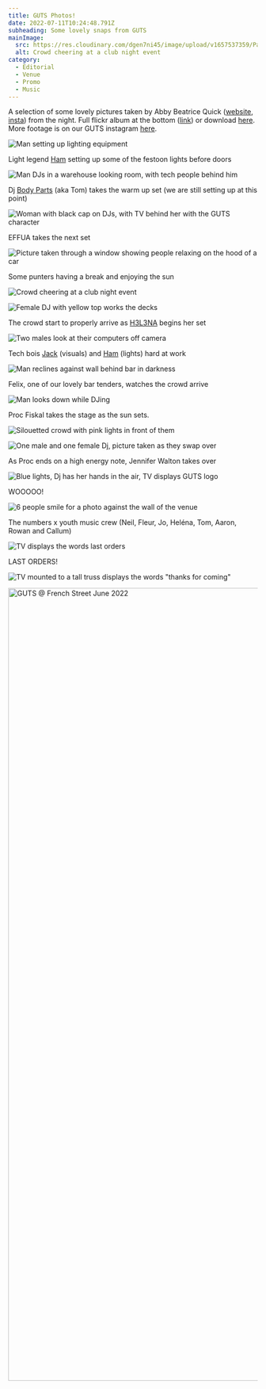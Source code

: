 ```yaml
---
title: GUTS Photos!
date: 2022-07-11T10:24:48.791Z
subheading: Some lovely snaps from GUTS
mainImage:
  src: https://res.cloudinary.com/dgen7ni45/image/upload/v1657537359/Party%20Pics%20Web%20Compressed/GUTS-1755_vks0dp.jpg
  alt: Crowd cheering at a club night event
category:
  - Editorial
  - Venue
  - Promo
  - Music
---
```

A selection of some lovely pictures taken by Abby Beatrice Quick ([website](https://abbybeatricequick.com/), [insta](https://www.instagram.com/abbybeatrice/)) from the night. Full flickr album at the bottom ([link](https://flic.kr/s/aHBqjzXDDH)) or download [here](https://drive.google.com/drive/folders/1WBHqCWBMqWUUbjl9-bSQKA9Y0snSM0rd?usp=sharing). More footage is on our GUTS instagram [here](https://www.instagram.com/guts_party_gla/).



![Man setting up lighting equipment](https://res.cloudinary.com/dgen7ni45/image/upload/v1657537357/Party%20Pics%20Web%20Compressed/GUTS-1540_k4isdu.jpg)

Light legend [Ham](https://www.instagram.com/hammmmmmmml/) setting up some of the festoon lights before doors



![Man DJs in a warehouse looking room, with tech people behind him](https://res.cloudinary.com/dgen7ni45/image/upload/v1657537357/Party%20Pics%20Web%20Compressed/GUTS-1510_belzyf.jpg)

Dj [Body Parts](https://www.instagram.com/bodyparts.gla/) (aka Tom) takes the warm up set (we are still setting up at this point)



![Woman with black cap on DJs, with TV behind her with the GUTS character](https://res.cloudinary.com/dgen7ni45/image/upload/v1657537357/Party%20Pics%20Web%20Compressed/GUTS-1554_hi3g1i.jpg)

EFFUA takes the next set



![Picture taken through a window showing people relaxing on the hood of a car](https://res.cloudinary.com/dgen7ni45/image/upload/v1657537358/Party%20Pics%20Web%20Compressed/GUTS-1603_k46gy7.jpg)

Some punters having a break and enjoying the sun



![Crowd cheering at a club night event](https://res.cloudinary.com/dgen7ni45/image/upload/v1657537359/Party%20Pics%20Web%20Compressed/GUTS-1755_vks0dp.jpg)

![Female DJ with yellow top works the decks](https://res.cloudinary.com/dgen7ni45/image/upload/v1657537359/Party%20Pics%20Web%20Compressed/GUTS-1709_trlgck.jpg)

The crowd start to properly arrive as [H3L3NA](https://www.instagram.com/helena_h3l3na/) begins her set



![Two males look at their computers off camera](https://res.cloudinary.com/dgen7ni45/image/upload/v1657537357/Party%20Pics%20Web%20Compressed/GUTS-1575_islkfz.jpg)

Tech bois [Jack](https://www.jackmurraybrown.com/) (visuals) and [Ham](https://www.instagram.com/hammmmmmmml/) (lights) hard at work



![Man reclines against wall behind bar in darkness](https://res.cloudinary.com/dgen7ni45/image/upload/v1657537358/Party%20Pics%20Web%20Compressed/GUTS-1729_govj8a.jpg)

Felix, one of our lovely bar tenders, watches the crowd arrive



![Man looks down while DJing](https://res.cloudinary.com/dgen7ni45/image/upload/v1657537359/Party%20Pics%20Web%20Compressed/GUTS-1793_crspsb.jpg)

Proc Fiskal takes the stage as the sun sets.

![Silouetted crowd with pink lights in front of them](https://res.cloudinary.com/dgen7ni45/image/upload/v1657537359/Party%20Pics%20Web%20Compressed/GUTS-1787_pxvoi9.jpg)

![One male and one female Dj, picture taken as they swap over](https://res.cloudinary.com/dgen7ni45/image/upload/v1657537360/Party%20Pics%20Web%20Compressed/GUTS-1829_vgv0sv.jpg)

As Proc ends on a high energy note, Jennifer Walton takes over



![Blue lights, Dj has her hands in the air, TV displays GUTS logo](https://res.cloudinary.com/dgen7ni45/image/upload/v1657537360/Party%20Pics%20Web%20Compressed/GUTS-1875_kzyjax.jpg)

WOOOOO!



![6 people smile for a photo against the wall of the venue](https://res.cloudinary.com/dgen7ni45/image/upload/v1657537360/Party%20Pics%20Web%20Compressed/GUTS-1845_gmurcg.jpg)

The numbers x youth music crew (Neil, Fleur, Jo, Heléna, Tom, Aaron, Rowan and Callum)



![TV displays the words last orders](https://res.cloudinary.com/dgen7ni45/image/upload/v1657537361/Party%20Pics%20Web%20Compressed/GUTS-1909_z4r9au.jpg)

LAST ORDERS!



![TV mounted to a tall truss displays the words "thanks for coming"](https://res.cloudinary.com/dgen7ni45/image/upload/v1657537361/Party%20Pics%20Web%20Compressed/GUTS-1919_jdzhwq.jpg)

<a data-flickr-embed="true" data-header="true" href="https://www.flickr.com/photos/196040091@N03/albums/72177720300452391" title="GUTS @ French Street June 2022"><img src="https://live.staticflickr.com/65535/52208747638_dfdd0f9330_h.jpg" width="1200" height="1600" alt="GUTS @ French Street June 2022"></a><script async src="//embedr.flickr.com/assets/client-code.js" charset="utf-8"></script>